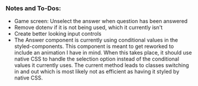 ### Notes and To-Dos:

- Game screen: Unselect the answer when question has been answered
- Remove dotenv if it is not being used, which it currently isn't
- Create better looking input controls
- The Answer component is currently using conditional values in the styled-components. This component is meant to get reworked to include an animation I have in mind. When this takes place, it should use native CSS to handle the selection option instead of the conditional values it currently uses. The current method leads to classes switching in and out which is most likely not as efficient as having it styled by native CSS.
